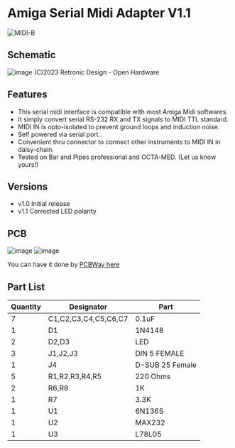 # Amiga Serial Midi Adapter V1.1
![MIDI-B](https://user-images.githubusercontent.com/18539931/230472239-8f5f75cc-09ab-45d8-9a18-404810288ec5.png)
## Schematic
![image](https://github.com/retronicdesign/AmigaMidi/assets/18539931/8ce9c4f6-58bd-4377-ae44-80cd34c68443)
(C)2023 Retronic Design - Open Hardware

## Features
- This serial midi interface is compatible with most Amiga Midi softwares.
- It simply convert serial RS-232 RX and TX signals to MIDI TTL standard.
- MIDI IN is opto-isolated to prevent ground loops and induction noise.
- Self powered via serial port.
- Convenient thru connector to connect other instruments to MIDI IN in daisy-chain.
- Tested on Bar and Pipes professional and OCTA-MED. (Let us know yours!)

## Versions
- v1.0 Initial release
- v1.1 Corrected LED polarity

## PCB
![image](https://github.com/retronicdesign/AmigaMidi/assets/18539931/2ec80046-7182-4bb6-9913-ab3947b2b78b)
![image](https://github.com/retronicdesign/AmigaMidi/assets/18539931/f4a09e4b-8cd1-4723-bd9b-969d20bef4b7)

You can have it done by [PCBWay here](https://www.pcbway.com/project/shareproject/Amiga_Serial_Midi_Adapter_v1_0_d6b9ad10.html)

## Part List

| Quantity | Designator | Part |
| --- | --- | --- |
| 7 |	C1,C2,C3,C4,C5,C6,C7|	0.1uF |
| 1 |	D1 | 1N4148 |
| 2 |	D2,D3 | LED |
| 3 |	J1,J2,J3 | DIN 5 FEMALE |
| 1 |	J4 | D-SUB 25 Female |
| 5 |	R1,R2,R3,R4,R5 | 220 Ohms |
| 2 |	R6,R8 | 1K |
| 1 |	R7 | 3.3K |
| 1 |	U1 | 6N136S |
| 1 |	U2 | MAX232 |
| 1 |	U3 | L78L05 |
